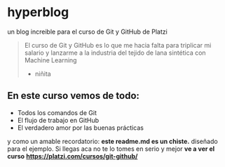 # hyperblog
un blog increible para el curso de Git y GitHub de Platzi
> El curso de Git y GitHub es lo que me hacia falta para triplicar mi salario y lanzarme a la industria del tejido de lana sintética con Machine Learning
> - niñita

## En este curso vemos de todo:
* Todos los comandos de Git
* El flujo de trabajo en GitHub
* El verdadero amor por las buenas prácticas

y como un amable recordatorio: **este readme.md es un chiste.** diseñado para el ejemplo. Si llegas aca no te lo tomes en serio y mejor **ve a ver el curso** **https://platzi.com/cursos/git-github/**